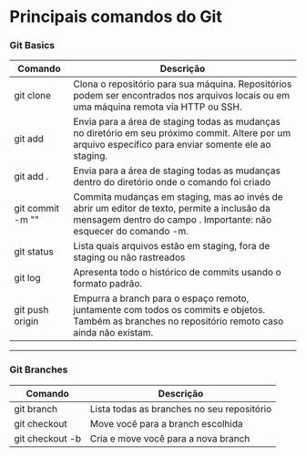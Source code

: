 # Principais comandos do Git

### Git Basics

| Comando                          | Descrição                                                                                                                                                                 |
| -------------------------------- | ------------------------------------------------------------------------------------------------------------------------------------------------------------------------- |
| git clone <url-repo>             | Clona o repositório para sua máquina. Repositórios podem ser encontrados nos arquivos locais ou em uma máquina remota via HTTP ou SSH.                                    |
| git add <diretorio>              | Envia para a área de staging todas as mudanças no diretório em seu próximo commit. Altere <diretorio> por um arquivo específico para enviar somente ele ao staging.       |
| git add .                        | Envia para a área de staging todas as mudanças dentro do diretório onde o comando foi criado                                                                              |
| git commit -m "<mensagem>"       | Commita mudanças em staging, mas ao invés de abrir um editor de texto, permite a inclusão da mensagem dentro do campo <mensagem>. Importante: não esquecer do comando -m. |
| git status                       | Lista quais arquivos estão em staging, fora de staging ou não rastreados                                                                                                  |
| git log                          | Apresenta todo o histórico de commits usando o formato padrão.                                                                                                            |
| git push origin <nome-da-branch> | Empurra a branch para o espaço remoto, juntamente com todos os commits e objetos. Também as branches no repositório remoto caso ainda não existam.                        |

---

### Git Branches

| Comando                          | Descrição                                  |
| -------------------------------- | ------------------------------------------ |
| git branch                       | Lista todas as branches no seu repositório |
| git checkout <nome-da-branch>    | Move você para a branch escolhida          |
| git checkout -b <nome-da-branch> | Cria e move você para a nova branch        |
